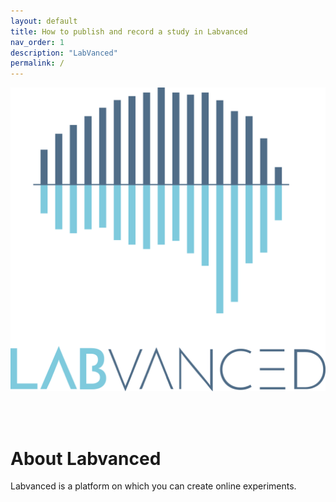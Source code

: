 ```yaml
---
layout: default
title: How to publish and record a study in Labvanced
nav_order: 1
description: "LabVanced"
permalink: /
---
```


![LabVanced logo](assets/images/labvanced.png)

<br/><br/>

# **About Labvanced**

Labvanced is a platform on which you can create online experiments.


